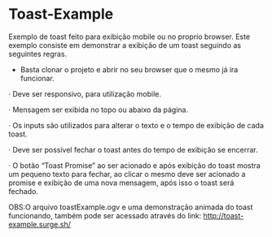 # Toast-Example
Exemplo de toast feito para exibição mobile ou no proprio browser. 
Este exemplo consiste em demonstrar a exibição de um toast seguindo as seguintes regras.

*  Basta clonar o projeto e abrir no seu browser que o mesmo já ira funcionar.

·  Deve ser responsivo, para utilização mobile.

·  Mensagem ser exibida no topo ou abaixo da página.

·  Os inputs são utilizados para alterar o texto e o tempo de exibição de cada toast.

·  Deve ser possível fechar o toast antes do tempo de exibição se encerrar.

·  O botão “Toast Promise” ao ser acionado e após exibição do toast mostra um pequeno texto para fechar,
   ao clicar o mesmo deve ser acionado a promise e exibição de uma nova mensagem, após isso o toast será fechado. 


OBS:O arquivo toastExample.ogv e uma demonstração animada do toast funcionando, também pode ser acessado através do link:
http://toast-example.surge.sh/
